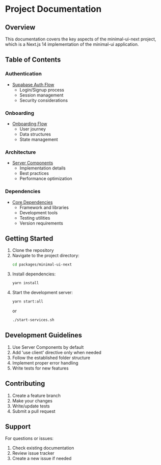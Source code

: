 # Project Documentation

## Overview
This documentation covers the key aspects of the minimal-ui-next project, which is a Next.js 14 implementation of the minimal-ui application.

## Table of Contents

### Authentication
- [Supabase Auth Flow](./authentication/supabase-auth-flow.md)
  - Login/Signup process
  - Session management
  - Security considerations

### Onboarding
- [Onboarding Flow](./onboarding/onboarding-flow.md)
  - User journey
  - Data structures
  - State management

### Architecture
- [Server Components](./architecture/server-components.md)
  - Implementation details
  - Best practices
  - Performance optimization

### Dependencies
- [Core Dependencies](./dependencies/core-dependencies.md)
  - Framework and libraries
  - Development tools
  - Testing utilities
  - Version requirements

## Getting Started

1. Clone the repository
2. Navigate to the project directory:
   ```bash
   cd packages/minimal-ui-next
   ```
3. Install dependencies:
   ```bash
   yarn install
   ```
4. Start the development server:
   ```bash
   yarn start:all
   ```
   or
   ```bash
   ./start-services.sh
   ```

## Development Guidelines

1. Use Server Components by default
2. Add 'use client' directive only when needed
3. Follow the established folder structure
4. Implement proper error handling
5. Write tests for new features

## Contributing

1. Create a feature branch
2. Make your changes
3. Write/update tests
4. Submit a pull request

## Support

For questions or issues:
1. Check existing documentation
2. Review issue tracker
3. Create a new issue if needed 